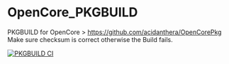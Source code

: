 # OpenCore_PKGBUILD
PKGBUILD for OpenCore > https://github.com/acidanthera/OpenCorePkg Make sure checksum is correct otherwise the Build fails.

[![PKGBUILD CI](https://github.com/pheiduck/OpenCore_PKGBUILD/actions/workflows/makepkg_ci.yml/badge.svg)](https://github.com/pheiduck/OpenCore_PKGBUILD/actions/workflows/makepkg_ci.yml)
